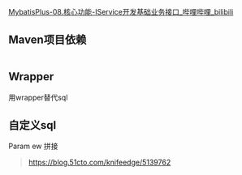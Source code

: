 [MybatisPlus-08.核心功能-IService开发基础业务接口_哔哩哔哩_bilibili](https://www.bilibili.com/video/BV1S142197x7?p=9&spm_id_from=pageDriver&vd_source=81d07727a431bd6b2d07b94e67a294fc)

## Maven项目依赖

```java
```

## Wrapper

用wrapper替代sql

## 自定义sql

Param ew 拼接

>https://blog.51cto.com/knifeedge/5139762

